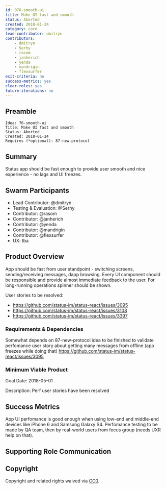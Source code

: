 ```yaml
---
id: 076-smooth-ui
title: Make UI fast and smooth
status: Aborted
created: 2018-01-24
category: core
lead-contributor: dmitryn
contributors:
    - dmitryn
    - Serhy
    - rasom 
    - janherich 
    - yenda
    - mandrigin 
    - flexsurfer 
exit-criteria: no
success-metrics: yes
clear-roles: yes
future-iterations: no
---
```


<!-- Please Review https://docs.google.com/document/d/1CaFM2ZXGOKf05_LXMPJeNNy5qJOdAq91EF2Gn2QUBFI/edit# for more details -->
<!-- in PR the document should be named as`DEV#1-title.md` -->

## Preamble

    Idea: 76-smooth-ui
    Title: Make UI fast and smooth
    Status: Aborted
    Created: 2018-01-24
    Requires (*optional): 87-new-protocol


## Summary
<!-- "If you can't explain it simply, you don't understand it well enough." Provide a simplified and layman-accessible explanation of the Idea. -->
Status app should be fast enough to provide user smooth and nice experience - no lags and UI freezes.


## Swarm Participants
<!-- Each contributor pledges to the idea with their FOCUS value. (hours per week) -->
<!-- Here all roles in swarm are defined and filled, one of the contributors should responsibility of the Idea as Lead. -->

<!-- Testing/Evaluation support role is also mandatory to check in on specified Goal dates or earlier. -->

<!-- Lead Contributor is the Owner of the Idea. If required, they can get support from a PM, but should be responsible for end to end execution of the Idea. This includes ensuring appropriate resources are allocated, setting realistic timelines and milestones, and any post-launch metrics or bug fixes that are attributed to the Idea -->
<!-- A swarm requires at minimum 3 contributors and 1 evaluator/tester -->
<!-- 'Contributor' should be replaced with a descriptive role type. -->
- Lead Contributor: @dmitryn
- Testing & Evaluation: @Serhy
- Contributor: @rasom 
- Contributor: @janherich 
- Contributor: @yenda
- Contributor: @mandrigin 
- Contributor: @flexsurfer 
- UX: tba
<!-- - Contributor: @username -->

## Product Overview
<!-- A short (~200 word) description and motivation of the Idea. Without clear explanation the Idea should not proceed. Can include User Stories -->
<!-- Testing/Evaluation role accepts responsbility to checkin at Goal dates, -->
<!-- forces discussion to continue implementation or recommend disband and post-mortem. -->
App should be fast from user standpoint - switching screens, sending/receiving messages, dapp browsing. Every UI component should be responsible and provide almost immediate feedback to the user. For long-running operations spinner should be shown.

User stories to be resolved:
- https://github.com/status-im/status-react/issues/3095
- https://github.com/status-im/status-react/issues/3108
- https://github.com/status-im/status-react/issues/3397

<!-- ### Product Description -->
<!-- What functionality are you adding? What will this look like from a user perspective? Why is this important? -->

### Requirements & Dependencies
<!-- Are there bugs or feature requests in other repositories that are part of this Idea? -->
<!-- There is no approval unless the idea requires to be reviewed by supporting organelles (Financial, Hiring, or Design). -->
<!-- The Swarm must develop a fully fleshed out Requirements document for the idea to proceed, to the satisfaction of participants. -->
Somewhat depends on 87-new-protocol idea to be finished to validate perfomance user story about getting many messages from offline (app freezes while doing that) https://github.com/status-im/status-react/issues/3095

### Minimum Viable Product
<!-- Mandatory, completes the Idea in the fastest route possible, can be hacky, needed to feel progress. See https://imgur.com/a/HVlw3 -->
Goal Date: 2018-05-01

Description: Perf user stories have been resolved

<!-- ## Dates -->
<!-- Goal Date: 2018 -->

<!-- Description: https://github.com/status-im/status-react/issues/3095 -->

<!-- Days required at the end of development for testing -->
<!-- Testing Days required:  -->

## Success Metrics
<!-- Assuming the idea ships, what would success look like? What are the most important metrics that you would move? -->

App UI perfomance is good enough when using low-end and middle-end devices like iPhone 6 and Samsung Galaxy S4.
Perfomance testing to be made by QA team, then by real-world users from focus group (needs UXR help on that).

## Supporting Role Communication
<!-- Once Requirements and Goals are fleshed out, then it should be communicated to supporting organelles if required -->

## Copyright
Copyright and related rights waived via [CC0](https://creativecommons.org/publicdomain/zero/1.0/).
